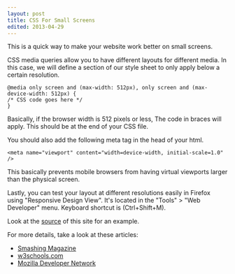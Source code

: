 ```yaml
---
layout: post
title: CSS For Small Screens
edited: 2013-04-29
---
```

This is a quick way to make your website work better on small screens.

CSS media queries allow you to have different layouts for different media. In this case, we will define a section of our style sheet to only apply below a certain resolution.

    @media only screen and (max-width: 512px), only screen and (max-device-width: 512px) {
    /* CSS code goes here */
    }

Basically, if the browser width is 512 pixels or less, The code in braces will apply. This should be at the end of your CSS file.

You should also add the following meta tag in the head of your html.

    <meta name="viewport" content="width=device-width, initial-scale=1.0" />

This basically prevents mobile browsers from having virtual viewports larger than the physical screen.

Lastly, you can test your layout at different resolutions easily in Firefox using "Responsive Design View". It's located in the "Tools" > "Web Developer" menu. Keyboard shortcut is (Ctrl+Shift+M).

Look at the [source](https://github.com/tortxof/djones.co-www) of this site for an example.

For more details, take a look at these articles:

- [Smashing Magazine](http://mobile.smashingmagazine.com/2010/07/19/how-to-use-css3-media-queries-to-create-a-mobile-version-of-your-website/)
- [w3schools.com](http://www.w3schools.com/css/css_mediatypes.asp)
- [Mozilla Developer Network](https://developer.mozilla.org/en-US/docs/CSS/Media_queries)
